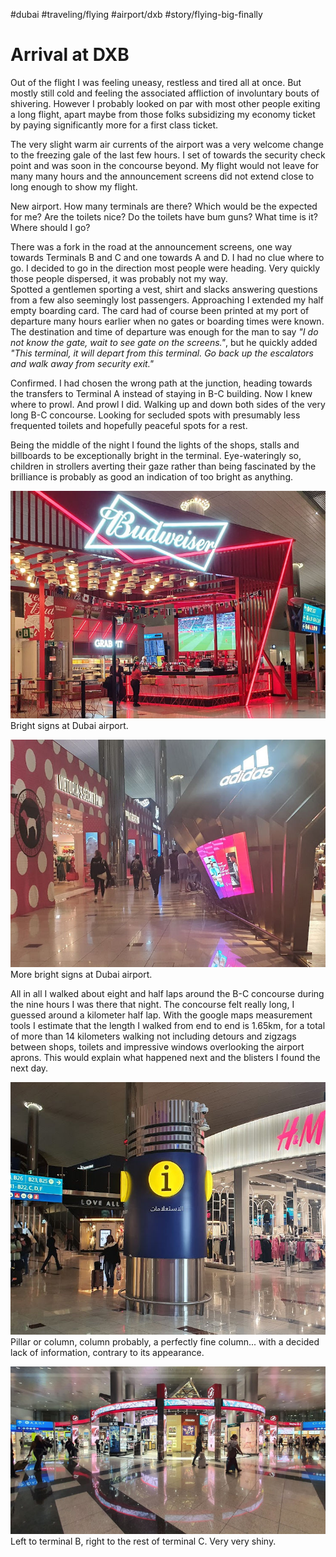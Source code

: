 #dubai #traveling/flying #airport/dxb #story/flying-big-finally
# Arrival at DXB

Out of the flight I was feeling uneasy, restless and tired all at once. But mostly still cold and feeling the associated affliction of involuntary bouts of shivering. However I probably looked on par with most other people exiting a long flight, apart maybe from those folks subsidizing my economy ticket by paying significantly more for a first class ticket.

The very slight warm air currents of the airport was a very welcome change to the freezing gale of the last few hours. I set of towards the security check point and was soon in the concourse beyond. My flight would not leave for many many hours and the announcement screens did not extend close to long enough to show my flight.

New airport. How many terminals are there? Which would be the expected for me? Are the toilets nice? Do the toilets have bum guns? What time is it? Where should I go?

There was a fork in the road at the announcement screens, one way towards Terminals B and C and one towards A and D. I had no clue where to go. I decided to go in the direction most people were heading. Very quickly those people dispersed, it was probably not my way.  
Spotted a gentlemen sporting a vest, shirt and slacks answering questions from a few also seemingly lost passengers. Approaching I extended my half empty boarding card. The card had of course been printed at my port of departure many hours earlier when no gates or boarding times were known. The destination and time of departure was enough for the man to say _"I do not know the gate, wait to see gate on the screens."_, but he quickly added _"This terminal, it will depart from this terminal. Go back up the escalators and walk away from security exit."_  

Confirmed. I had chosen the wrong path at the junction, heading towards the transfers to Terminal A instead of staying in B-C building. Now I knew where to prowl. And prowl I did. Walking up and down both sides of the very long B-C concourse. Looking for secluded spots with presumably less frequented toilets and hopefully peaceful spots for a rest. 

Being the middle of the night I found the lights of the shops, stalls and billboards to be exceptionally bright in the terminal. Eye-wateringly so, children in strollers averting their gaze rather than being fascinated by the brilliance is probably as good an indication of too bright as anything.

![Bright signs at DXB](images/dxb_bright_sign_a.jpg)
Bright signs at Dubai airport.

![More bright signs at DXB](images/dxb_bright_sign_b.jpg)
More bright signs at Dubai airport.

All in all I walked about eight and half laps around the B-C concourse during the nine hours I was there that night. The concourse felt really long, I guessed around a kilometer half lap. With the google maps measurement tools I estimate that the length I walked from end to end is 1.65km, for a total of more than 14 kilometers walking not including detours and zigzags between shops, toilets and impressive windows overlooking the airport aprons. This would explain what happened next and the blisters I found the next day.


![Info column at DXB](images/dxb_info_column.jpg)
Pillar or column, column probably, a perfectly fine column... with a decided lack of information, contrary to its appearance.

![Everything so shiny at DXB](images/dxb_so_shiny.jpg)
Left to terminal B, right to the rest of terminal C. Very very shiny.

